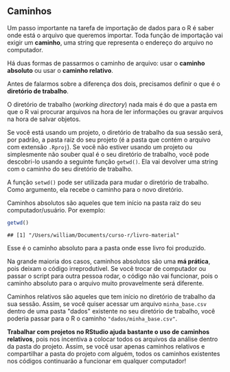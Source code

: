 ## Caminhos

Um passo importante na tarefa de importação de dados para o R é saber onde está o arquivo que queremos importar. Toda função de importação vai exigir um **caminho**, uma string que representa o endereço do arquivo no computador.

Há duas formas de passarmos o caminho de arquivo: usar o **caminho absoluto** ou usar o **caminho relativo**.

Antes de falarmos sobre a diferença dos dois, precisamos definir o que é o **diretório de trabalho**.

O diretório de trabalho (*working directory*) nada mais é do que a pasta em que o R vai procurar arquivos na hora de ler informações ou gravar arquivos na hora de salvar objetos.

Se você está usando um projeto, o diretório de trabalho da sua sessão será, por padrão, a pasta raiz do seu projeto (é a pasta que contém o arquivo com extensão `.Rproj`). Se você não estiver usando um projeto ou simplesmente não souber qual é o seu diretório de trabalho, você pode descobri-lo usando a seguinte função `getwd()`. Ela vai devolver uma string com o caminho do seu diretório de trabalho.

A função `setwd()` pode ser utilizada para mudar o diretório de trabalho. Como argumento, ela recebe o caminho para o novo diretório.

Caminhos absolutos são aqueles que tem início na pasta raiz do seu computador/usuário. Por exemplo:


```r
getwd()
```

```
## [1] "/Users/william/Documents/curso-r/livro-material"
```

Esse é o caminho absoluto para a pasta onde esse livro foi produzido.

Na grande maioria dos casos, caminhos absolutos são uma **má prática**, pois deixam o código irreprodutível. Se você trocar de computador ou passar o script para outra pessoa rodar, o código não vai funcionar, pois o caminho absoluto para o arquivo muito provavelmente será diferente.

Caminhos relativos são aqueles que tem início no diretório de trabalho da sua sessão. Assim, se você quiser acessar um arquivo `minha_base.csv` dentro de uma pasta "dados" existente no seu diretório de trabalho, você poderia passar para o R o caminho `"dados/minha_base.csv"`. 

**Trabalhar com projetos no RStudio ajuda bastante o uso de caminhos relativos**, pois nos incentiva a colocar todos os arquivos da análise dentro da pasta do projeto. Assim, se você usar apenas caminhos relativos e compartilhar a pasta do projeto com alguém, todos os caminhos existentes nos códigos continuarão a funcionar em qualquer computador!

